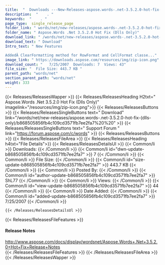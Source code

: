 ```yaml
---
title:  "  Downloads ---New-Releases-aspose.words-.net-3.5.2.0-hot-fix-(dlls-only) . " 
description:  "    . " 
keywords:  "    . " 
page_type:  single_release_page
folder_link: " words/net/new-releases/aspose.words-.net-3.5.2.0-hot-fix-(dlls-only)/"
folder_name: " Aspose.Words .Net 3.5.2.0 Hot Fix (Dlls Only)"
download_link: " /words/net/new-releases/aspose.words-.net-3.5.2.0-hot-fix-(dlls-only)/b868505856fb4c109cd3571fb7ee2fa7"
download_text: " Download"
Intro_text: " New Features

AddedÂ ClearFormatting method for RowFormat and CellFormat classe..."
image_link: " https://downloads.aspose.com/resources/img/zip-icon.png"
download_count: "   7/25/2007  Downloads: 7  Views: 43"
file_size: "  File Size: 443.7 KB "
parent_path: "words/net"
section_parent_path: "words/net"
weight: 333 
---
```


{{< Releases/ReleasesWapper >}}
  {{< Releases/ReleasesHeading H2txt=" Aspose.Words .Net 3.5.2.0 Hot Fix (Dlls Only)" imagelink="/resources/img/zip-icon.png">}}
  {{< Releases/ReleasesButtons >}}
    {{< Releases/ReleasesSingleButtons text=" Download" link="/words/net/new-releases/aspose.words-.net-3.5.2.0-hot-fix-(dlls-only)/b868505856fb4c109cd3571fb7ee2fa7%20%20" >}}
    {{< Releases/ReleasesSingleButtons text=" Support Forum " link="https://forum.aspose.com/c/words" >}}
  {{< Releases/ReleasesButtons >}}
  {{< Releases/ReleasesFileArea >}}
    {{< Releases/ReleasesHeading h4txt="File Details">}}
    {{< Releases/ReleasesDetailsUl >}}
            {{< Common/li  >}} Downloads: {{< /Common/li >}} 
      {{< Common/li id="dwn-update-b868505856fb4c109cd3571fb7ee2fa7" >}} 7 {{< /Common/li >}} 
      {{< Common/li  >}} File Size: {{< /Common/li >}} 
      {{< Common/li id="size-update-b868505856fb4c109cd3571fb7ee2fa7" >}} 443.7 KB {{< /Common/li >}} 
      {{< Common/li  >}} Posted By: {{< /Common/li >}} 
      {{< Common/li id="author-update-b868505856fb4c109cd3571fb7ee2fa7" >}} ShL77 {{< /Common/li >}} 
      {{< Common/li  >}} Views: {{< /Common/li >}} 
      {{< Common/li id="view-update-b868505856fb4c109cd3571fb7ee2fa7" >}} 44 {{< /Common/li >}} 
      {{< Common/li  >}} Date Added: {{< /Common/li >}} 
      {{< Common/li id="added-update-b868505856fb4c109cd3571fb7ee2fa7" >}} 7/25/2007 {{< /Common/li >}} 

    {{< /Releases/ReleasesDetailsUl >}}

  {{< Releases/ReleasesFileFeatures >}}
      <h4>Release Notes</h4><div><a href="http://www.aspose.com/docs/display/wordsnet/Aspose.Words+.Net+3.5.2.0+Hot+Fix+Release+Notes">http://www.aspose.com/docs/display/wordsnet/Aspose.Words+.Net+3.5.2.0+Hot+Fix+Release+Notes</a></div>
  {{< /Releases/ReleasesFileFeatures >}}
 {{< /Releases/ReleasesFileArea >}}
{{< /Releases/ReleasesWapper >}}


